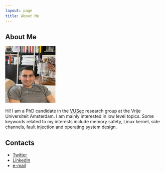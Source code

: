 ```yaml
---
layout: page
title: About Me
---
```

## About Me

<img src="/img/me.jpg" alt="Hey There :)" height="180" width="160">


Hi! I am a PhD candidate in the [VUSec](https://www.vusec.net/) research group at the Vrije Universiteit Amsterdam. I am mainly interested in low level topics. Some keywords related to my interests include memory safety, Linux kernel, side channels, fault injection and operating system design.

## Contacts

* [Twitter](https://twitter.com/hammertux)
* [LinkedIn](https://www.linkedin.com/in/andrea-di-dio-17b468131/)
* [e-mail](mailto:a.di.dio@.vu.nl)
